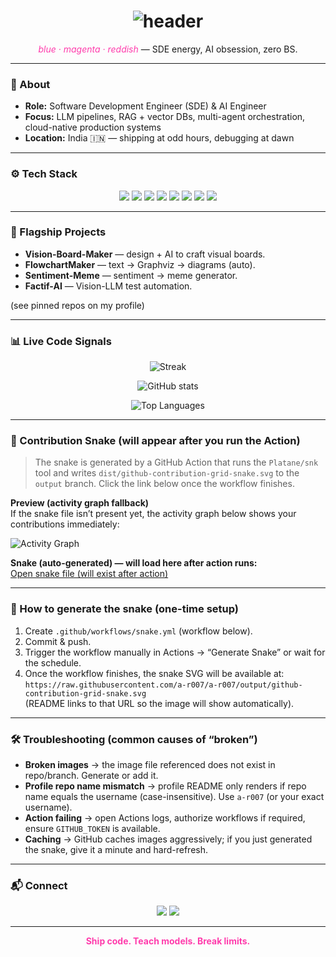 <!-- CYBERPUNK PROFILE — a-r007 -->
<h1 align="center">
  <img src="https://readme-typing-svg.herokuapp.com?font=Fira+Code&size=34&duration=3000&pause=800&color=FF3CAC&center=true&vCenter=true&width=1000&lines=ABDUL+RAHMAN+//+a-r007;SDE+%26+AI+ENGINEER;NEURAL+SYSTEMS+ARCHITECT" alt="header"/>
</h1>

<p align="center">
  <em style="color:#FF3CAC">blue · magenta · reddish</em> — SDE energy, AI obsession, zero BS.
</p>

---

### 🔭 About
- **Role:** Software Development Engineer (SDE) & AI Engineer  
- **Focus:** LLM pipelines, RAG + vector DBs, multi-agent orchestration, cloud-native production systems  
- **Location:** India 🇮🇳 — shipping at odd hours, debugging at dawn

---

### ⚙ Tech Stack
<p align="center">
  <img src="https://img.shields.io/badge/Python-3776AB?style=for-the-badge&logo=python&logoColor=white" />
  <img src="https://img.shields.io/badge/TypeScript-3178C6?style=for-the-badge&logo=typescript&logoColor=white" />
  <img src="https://img.shields.io/badge/Next.js-111827?style=for-the-badge&logo=nextdotjs&logoColor=white" />
  <img src="https://img.shields.io/badge/React-61DAFB?style=for-the-badge&logo=react&logoColor=black" />
  <img src="https://img.shields.io/badge/FastAPI-FF3CAC?style=for-the-badge&logo=fastapi&logoColor=white" />
  <img src="https://img.shields.io/badge/LangChain-FF512F?style=for-the-badge&logo=chainlink&logoColor=white" />
  <img src="https://img.shields.io/badge/Docker-2496ED?style=for-the-badge&logo=docker&logoColor=white" />
  <img src="https://img.shields.io/badge/AWS-FF4500?style=for-the-badge&logo=amazonaws&logoColor=black" />
</p>

---

### 🚀 Flagship Projects
- **Vision-Board-Maker** — design + AI to craft visual boards.  
- **FlowchartMaker** — text → Graphviz → diagrams (auto).  
- **Sentiment-Meme** — sentiment → meme generator.  
- **Factif-AI** — Vision-LLM test automation.

(see pinned repos on my profile)

---

### 📊 Live Code Signals
<div align="center">

<!-- commit streak -->
![Streak](https://streak-stats.demolab.com?user=a-r007&theme=radical&hide_border=true&background=0D1117&ring=FF3CAC&fire=FF512F)

<!-- github stats -->
![GitHub stats](https://github-readme-stats.vercel.app/api?username=a-r007&show_icons=true&theme=radical&hide_border=true&bg_color=0D1117&title_color=FF3CAC&icon_color=FF512F)

<!-- top langs -->
![Top Languages](https://github-readme-stats.vercel.app/api/top-langs/?username=a-r007&layout=compact&theme=radical&hide_border=true&bg_color=0D1117&title_color=FF3CAC)

</div>

---

### 🐍 Contribution Snake (will appear after you run the Action)
> The snake is generated by a GitHub Action that runs the `Platane/snk` tool and writes `dist/github-contribution-grid-snake.svg` to the `output` branch. Click the link below once the workflow finishes.

**Preview (activity graph fallback)**  
If the snake file isn’t present yet, the activity graph below shows your contributions immediately:

![Activity Graph](https://github-readme-activity-graph.cyclic.app/graph?username=a-r007&theme=react-dark&area=true&hide_border=true&color=FF3CAC)

**Snake (auto-generated) — will load here after action runs:**  
[Open snake file (will exist after action)](https://raw.githubusercontent.com/a-r007/a-r007/output/github-contribution-grid-snake.svg)

---

### 🔧 How to generate the snake (one-time setup)
1. Create `.github/workflows/snake.yml` (workflow below).  
2. Commit & push.  
3. Trigger the workflow manually in Actions → “Generate Snake” or wait for the schedule.  
4. Once the workflow finishes, the snake SVG will be available at:  
   `https://raw.githubusercontent.com/a-r007/a-r007/output/github-contribution-grid-snake.svg`  
   (README links to that URL so the image will show automatically).

---

### 🛠 Troubleshooting (common causes of “broken”)
- **Broken images** → the image file referenced does not exist in repo/branch. Generate or add it.  
- **Profile repo name mismatch** → profile README only renders if repo name equals the username (case-insensitive). Use `a-r007` (or your exact username).  
- **Action failing** → open Actions logs, authorize workflows if required, ensure `GITHUB_TOKEN` is available.  
- **Caching** → GitHub caches images aggressively; if you just generated the snake, give it a minute and hard-refresh.

---

### 📬 Connect
<p align="center">
  <a href="https://www.linkedin.com/in/abdul-rahman-mohammed-arshath/"><img src="https://img.shields.io/badge/LinkedIn-FF3CAC?style=for-the-badge&logo=linkedin&logoColor=black"></a>
  <a href="https://github.com/a-r007"><img src="https://img.shields.io/badge/GitHub-0A0A0A?style=for-the-badge&logo=github&logoColor=FF3CAC"></a>
</p>

---

<p align="center"><b style="color:#FF3CAC">Ship code. Teach models. Break limits.</b></p>
